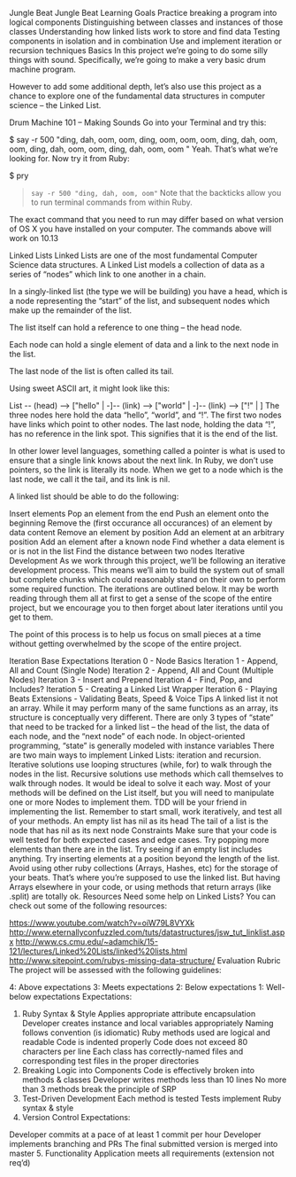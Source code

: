 Jungle Beat
Jungle Beat
Learning Goals
Practice breaking a program into logical components
Distinguishing between classes and instances of those classes
Understanding how linked lists work to store and find data
Testing components in isolation and in combination
Use and implement iteration or recursion techniques
Basics
In this project we’re going to do some silly things with sound. Specifically, we’re going to make a very basic drum machine program.

However to add some additional depth, let’s also use this project as a chance to explore one of the fundamental data structures in computer science – the Linked List.

Drum Machine 101 – Making Sounds
Go into your Terminal and try this:

$ say -r 500 "ding, dah, oom, oom, ding, oom, oom, oom, ding, dah, oom, oom, ding, dah, oom, oom, ding, dah, oom, oom "
Yeah. That’s what we’re looking for. Now try it from Ruby:

$ pry
> `say -r 500 "ding, dah, oom, oom"`
Note that the backticks allow you to run terminal commands from within Ruby.

The exact command that you need to run may differ based on what version of OS X you have installed on your computer. The commands above will work on 10.13

Linked Lists
Linked Lists are one of the most fundamental Computer Science data structures. A Linked List models a collection of data as a series of “nodes” which link to one another in a chain.

In a singly-linked list (the type we will be building) you have a head, which is a node representing the “start” of the list, and subsequent nodes which make up the remainder of the list.

The list itself can hold a reference to one thing – the head node.

Each node can hold a single element of data and a link to the next node in the list.

The last node of the list is often called its tail.

Using sweet ASCII art, it might look like this:

List -- (head) --> ["hello" | -]-- (link) --> ["world" | -]-- (link) --> ["!" | ]
The three nodes here hold the data “hello”, “world”, and “!”. The first two nodes have links which point to other nodes. The last node, holding the data “!”, has no reference in the link spot. This signifies that it is the end of the list.

In other lower level languages, something called a pointer is what is used to ensure that a single link knows about the next link. In Ruby, we don’t use pointers, so the link is literally its node. When we get to a node which is the last node, we call it the tail, and its link is nil.

A linked list should be able to do the following:

Insert elements
Pop an element from the end
Push an element onto the beginning
Remove the (first occurance	all occurances) of an element by data content
Remove an element by position
Add an element at an arbitrary position
Add an element after a known node
Find whether a data element is or is not in the list
Find the distance between two nodes
Iterative Development
As we work through this project, we’ll be following an iterative development process. This means we’ll aim to build the system out of small but complete chunks which could reasonably stand on their own to perform some required function. The iterations are outlined below. It may be worth reading through them all at first to get a sense of the scope of the entire project, but we encourage you to then forget about later iterations until you get to them.

The point of this process is to help us focus on small pieces at a time without getting overwhelmed by the scope of the entire project.

Iteration Base Expectations
Iteration 0 - Node Basics
Iteration 1 - Append, All and Count (Single Node)
Iteration 2 - Append, All and Count (Multiple Nodes)
Iteration 3 - Insert and Prepend
Iteration 4 - Find, Pop, and Includes?
Iteration 5 - Creating a Linked List Wrapper
Iteration 6 - Playing Beats
Extensions - Validating Beats, Speed & Voice
Tips
A linked list it not an array. While it may perform many of the same functions as an array, its structure is conceptually very different.
There are only 3 types of “state” that need to be tracked for a linked list – the head of the list, the data of each node, and the “next node” of each node.
In object-oriented programming, “state” is generally modeled with instance variables
There are two main ways to implement Linked Lists: iteration and recursion. Iterative solutions use looping structures (while, for) to walk through the nodes in the list. Recursive solutions use methods which call themselves to walk through nodes. It would be ideal to solve it each way.
Most of your methods will be defined on the List itself, but you will need to manipulate one or more Nodes to implement them.
TDD will be your friend in implementing the list. Remember to start small, work iteratively, and test all of your methods.
An empty list has nil as its head
The tail of a list is the node that has nil as its next node
Constraints
Make sure that your code is well tested for both expected cases and edge cases. Try popping more elements than there are in the list. Try seeing if an empty list includes anything. Try inserting elements at a position beyond the length of the list.
Avoid using other ruby collections (Arrays, Hashes, etc) for the storage of your beats. That’s where you’re supposed to use the linked list. But having Arrays elsewhere in your code, or using methods that return arrays (like .split) are totally ok.
Resources
Need some help on Linked Lists? You can check out some of the following resources:

https://www.youtube.com/watch?v=oiW79L8VYXk
http://www.eternallyconfuzzled.com/tuts/datastructures/jsw_tut_linklist.aspx
http://www.cs.cmu.edu/~adamchik/15-121/lectures/Linked%20Lists/linked%20lists.html
http://www.sitepoint.com/rubys-missing-data-structure/
Evaluation Rubric
The project will be assessed with the following guidelines:

4: Above expectations
3: Meets expectations
2: Below expectations
1: Well-below expectations
Expectations:

1. Ruby Syntax & Style
Applies appropriate attribute encapsulation
Developer creates instance and local variables appropriately
Naming follows convention (is idiomatic)
Ruby methods used are logical and readable
Code is indented properly
Code does not exceed 80 characters per line
Each class has correctly-named files and corresponding test files in the proper directories
2. Breaking Logic into Components
Code is effectively broken into methods & classes
Developer writes methods less than 10 lines
No more than 3 methods break the principle of SRP
3. Test-Driven Development
Each method is tested
Tests implement Ruby syntax & style
4. Version Control
Expectations:

Developer commits at a pace of at least 1 commit per hour
Developer implements branching and PRs
The final submitted version is merged into master
5. Functionality
Application meets all requirements (extension not req’d)
